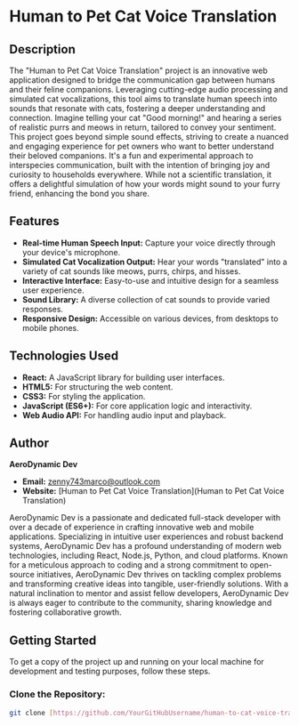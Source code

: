 # Human to Pet Cat Voice Translation

## Description

The "Human to Pet Cat Voice Translation" project is an innovative web application designed to bridge the communication gap between humans and their feline companions. Leveraging cutting-edge audio processing and simulated cat vocalizations, this tool aims to translate human speech into sounds that resonate with cats, fostering a deeper understanding and connection. Imagine telling your cat "Good morning!" and hearing a series of realistic purrs and meows in return, tailored to convey your sentiment. This project goes beyond simple sound effects, striving to create a nuanced and engaging experience for pet owners who want to better understand their beloved companions. It's a fun and experimental approach to interspecies communication, built with the intention of bringing joy and curiosity to households everywhere. While not a scientific translation, it offers a delightful simulation of how your words might sound to your furry friend, enhancing the bond you share.

## Features

* **Real-time Human Speech Input:** Capture your voice directly through your device's microphone.
* **Simulated Cat Vocalization Output:** Hear your words "translated" into a variety of cat sounds like meows, purrs, chirps, and hisses.
* **Interactive Interface:** Easy-to-use and intuitive design for a seamless user experience.
* **Sound Library:** A diverse collection of cat sounds to provide varied responses.
* **Responsive Design:** Accessible on various devices, from desktops to mobile phones.

## Technologies Used

* **React:** A JavaScript library for building user interfaces.
* **HTML5:** For structuring the web content.
* **CSS3:** For styling the application.
* **JavaScript (ES6+):** For core application logic and interactivity.
* **Web Audio API:** For handling audio input and playback.

## Author

**AeroDynamic Dev**

* **Email:** zenny743marco@outlook.com
* **Website:** [Human to Pet Cat Voice Translation](Human to Pet Cat Voice Translation)
  
AeroDynamic Dev is a passionate and dedicated full-stack developer with over a decade of experience in crafting innovative web and mobile applications. Specializing in intuitive user experiences and robust backend systems, AeroDynamic Dev has a profound understanding of modern web technologies, including React, Node.js, Python, and cloud platforms. Known for a meticulous approach to coding and a strong commitment to open-source initiatives, AeroDynamic Dev thrives on tackling complex problems and transforming creative ideas into tangible, user-friendly solutions. With a natural inclination to mentor and assist fellow developers, AeroDynamic Dev is always eager to contribute to the community, sharing knowledge and fostering collaborative growth.

## Getting Started

To get a copy of the project up and running on your local machine for development and testing purposes, follow these steps.

### Clone the Repository:

```bash
git clone [https://github.com/YourGitHubUsername/human-to-cat-voice-translation.git](https://github.com/YourGitHubUsername/human-to-cat-voice-translation.git)
